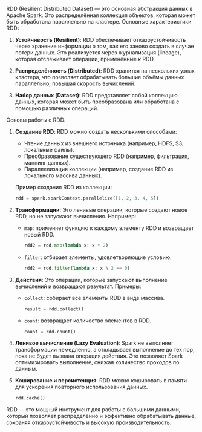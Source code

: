 RDD (Resilient Distributed Dataset) — это основная абстракция данных в Apache Spark. Это распределённая коллекция объектов, которая может быть обработана параллельно на кластере. Основные характеристики RDD:

1. **Устойчивость (Resilient)**: RDD обеспечивает отказоустойчивость через хранение информации о том, как его заново создать в случае потери данных. Это реализуется через журнализация (lineage), которая отслеживает операции, применённые к RDD.
   
2. **Распределённость (Distributed)**: RDD хранится на нескольких узлах кластера, что позволяет обрабатывать большие объёмы данных параллельно, повышая скорость вычислений.

3. **Набор данных (Dataset)**: RDD представляет собой коллекцию данных, которая может быть преобразована или обработана с помощью различных операций.

Основы работы с RDD:

1. **Создание RDD**: RDD можно создать несколькими способами:
   - Чтение данных из внешнего источника (например, HDFS, S3, локальные файлы).
   - Преобразование существующего RDD (например, фильтрация, маппинг данных).
   - Параллелизация коллекции (например, создание RDD из локального массива данных).
   
   Пример создания RDD из коллекции:
   ```python
   rdd = spark.sparkContext.parallelize([1, 2, 3, 4, 5])
   ```

2. **Трансформации**: Это ленивые операции, которые создают новое RDD, но не запускают вычисления. Например:
   - `map`: применяет функцию к каждому элементу RDD и возвращает новый RDD.
     ```python
     rdd2 = rdd.map(lambda x: x * 2)
     ```
   - `filter`: отбирает элементы, удовлетворяющие условию.
     ```python
     rdd2 = rdd.filter(lambda x: x % 2 == 0)
     ```

3. **Действия**: Это операции, которые запускают выполнение вычислений и возвращают результат. Примеры:
   - `collect`: собирает все элементы RDD в виде массива.
     ```python
     result = rdd.collect()
     ```
   - `count`: возвращает количество элементов в RDD.
     ```python
     count = rdd.count()
     ```

4. **Ленивое вычисление (Lazy Evaluation)**: Spark не выполняет трансформации немедленно, а откладывает выполнение до тех пор, пока не будет вызвана операция действия. Это позволяет Spark оптимизировать выполнение, снижая количество проходов по данным.

5. **Кэширование и персистенция**: RDD можно кэшировать в памяти для ускорения повторного использования данных.
   ```python
   rdd.cache()
   ```

RDD — это мощный инструмент для работы с большими данными, который позволяет распределённо и эффективно обрабатывать данные, сохраняя отказоустойчивость и высокую производительность.